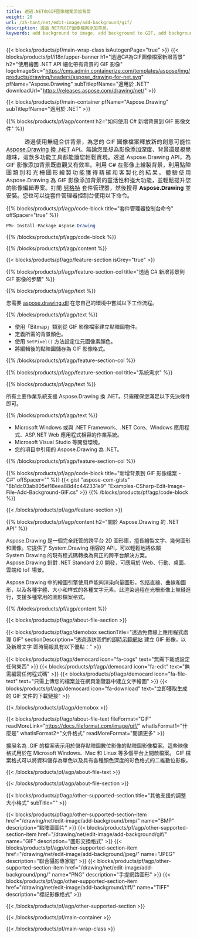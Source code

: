 ```yaml
---
title: 透過.NET向GIF圖像檔案添加背景
weight: 20
url: /zh-hant/net/edit-image/add-background/gif/
description: 透過.NET向GIF圖像檔案添加背景。
keywords: add background to image, add background to GIF, add background via C#, 2D graphics, drawing API, edit bitmap C#, Drawing 適用於 .NET, save bitmap, save GIF image, cross-platform 2D graphic library, Bitmap class, raster graphics drawing, draw background, rendering raster images, GIF image file
---
```


{{< blocks/products/pf/main-wrap-class isAutogenPage="true" >}}
{{< blocks/products/pf/i18n/upper-banner h1="透過C#為GIF圖像檔案新增背景" h2="使用繪圖 .NET API 細化帶有背景的 GIF 影像" logoImageSrc="https://cms.admin.containerize.com/templates/aspose/img/products/drawing/headers/aspose_drawing-for-net.svg" pfName="Aspose.Drawing" subTitlepfName="適用於 .NET" downloadUrl="https://releases.aspose.com/drawing/net/" >}}

{{< blocks/products/pf/main-container pfName="Aspose.Drawing" subTitlepfName="適用於 .NET" >}}


{{% blocks/products/pf/agp/content h2="如何使用 C# 新增背景到 GIF 影像文件" %}}

<p align="justify" style="text-indent:50px;font-size:15px;">
透過使用無縫合併背景，為您的 GIF 圖像檔案釋放新的創意可能性 <a href="https://products.aspose.com/drawing/net">Aspose.Drawing 換 .NET</a> API。無論您是想為影像添加深度、背景還是視覺趣味，這款多功能工具都能讓您輕鬆實現。透過 Aspose.Drawing API，為 GIF 影像添加背景既直觀又有效率。利用 C# 在影像上繪製背景，利用點陣圖類別和光柵圖形繪製功能獲得精確和客製化的結果。體驗使用 Aspose.Drawing 為 GIF 影像添加背景的靈活性和強大功能，並輕鬆提升您的影像編輯專案。打開 <a href="https://www.nuget.org/packages/aspose.drawing">努格特</a> 套件管理器，然後搜尋 <b>Aspose.Drawing</b> 並安裝。您也可以從套件管理器控制台使用以下命令。</p>

{{% blocks/products/pf/agp/code-block title="套件管理器控制台命令" offSpacer="true" %}}
```cs
PM> Install-Package Aspose.Drawing
```
{{% /blocks/products/pf/agp/code-block %}}

{{% /blocks/products/pf/agp/content %}}


{{< blocks/products/pf/agp/feature-section isGrey="true" >}}

{{% blocks/products/pf/agp/feature-section-col title="透過 C# 新增背景到 GIF 影像的步驟" %}}

{{% blocks/products/pf/agp/text %}}

您需要 [aspose.drawing.dll](https://downloads.aspose.com/drawing/net) 在您自己的環境中嘗試以下工作流程。

{{% /blocks/products/pf/agp/text %}}

+ 使用「Bitmap」類別從 GIF 影像檔案建立點陣圖物件。
+ 定義所需的背景顏色。
+ 使用 `SetPixel()` 方法設定位元圖像素顏色。
+ 將編輯後的點陣圖儲存為 GIF 影像格式。

{{% /blocks/products/pf/agp/feature-section-col %}}

{{% blocks/products/pf/agp/feature-section-col title="系統需求" %}}

{{% blocks/products/pf/agp/text %}}

所有主要作業系統支援 Aspose.Drawing 換 .NET。只需確保您滿足以下先決條件即可。

{{% /blocks/products/pf/agp/text %}}

- Microsoft Windows 或與 .NET Framework、.NET Core、Windows 應用程式、ASP.NET Web 應用程式相容的作業系統。
- Microsoft Visual Studio 等開發環境。
- 您的項目中引用的 Aspose.Drawing 為 .NET。

{{% /blocks/products/pf/agp/feature-section-col %}}

{{% blocks/products/pf/agp/code-block title="新增背景到 GIF 影像檔案 - C#" offSpacer="" %}}
{{< gist "aspose-com-gists" "8b1dc03ab805ef18eea88d4c442331e9" "Examples-CSharp-Edit-Image-File-Add-Background-GIF.cs" >}}
{{% /blocks/products/pf/agp/code-block %}}

{{< /blocks/products/pf/agp/feature-section >}}


<!-- aboutfile Starts -->

{{% blocks/products/pf/agp/content h2="關於 Aspose.Drawing 的 .NET API" %}}

Aspose.Drawing 是一個完全託管的跨平台 2D 圖形庫，擅長繪製文字、幾何圖形和圖像。它提供了 System.Drawing 相容的 API，可以輕鬆地將依賴 System.Drawing 的現有程式碼轉換為真正的跨平台解決方案。 Aspose.Drawing 針對 .NET Standard 2.0 開發，可應用於 Web、行動、桌面、雲端和 IoT 場景。

Aspose.Drawing 中的繪圖引擎使用戶能夠渲染向量圖形，包括直線、曲線和圖形，以及各種字體、大小和样式的各種文字元素。此渲染過程在光柵影像上無縫進行，支援多種常用的圖形檔案格式。

{{% /blocks/products/pf/agp/content %}}


{{< blocks/products/pf/agp/about-file-section >}}

{{< blocks/products/pf/agp/demobox sectionTitle="透過免費線上應用程式處理 GIF" sectionDescription="透過造訪我們的[即時示範網站](https://products.aspose.app/drawing) 建立 GIF 影像，以及新增文字 即時簡報具有以下優點：" >}}

{{< blocks/products/pf/agp/democard icon="fa-cogs" text="無需下載或設定任何東西" >}}
{{< blocks/products/pf/agp/democard icon="fa-edit" text="無需編寫任何程式碼" >}}
{{< blocks/products/pf/agp/democard icon="fa-file-text" text="只需上傳您的檔案並在網頁瀏覽器中建立文字繪圖" >}}
{{< blocks/products/pf/agp/democard icon="fa-download" text="立即獲取生成的 GIF 文件的下載鏈接" >}}

{{< /blocks/products/pf/agp/demobox >}}

{{< blocks/products/pf/agp/about-file-text fileFormat="GIF" readMoreLink="https://docs.fileformat.com/image/gif/" whatIsFormat1="什麼是" whatIsFormat2="文件格式" readMoreFormat="閱讀更多" >}}

擴展名為 .GIF 的檔案表示用於儲存點陣圖數位影像的點陣圖影像檔案。這些映像格式用於在 Microsoft Windows、Mac 和 Linux 等多個平台上開啟檔案。 GIF 檔案格式可以將資料儲存為單色以及具有各種顏色深度的彩色格式的二維數位影像。

{{< /blocks/products/pf/agp/about-file-text >}}

{{< /blocks/products/pf/agp/about-file-section >}}

<!-- aboutfile Ends -->


{{< blocks/products/pf/agp/other-supported-section title="其他支援的調整大小格式" subTitle="" >}}

{{< blocks/products/pf/agp/other-supported-section-item href="/drawing/net/edit-image/add-background/bmp/" name="BMP" description="點陣圖圖片" >}}
{{< blocks/products/pf/agp/other-supported-section-item href="/drawing/net/edit-image/add-background/gif/" name="GIF" description="圖形交換格式" >}}
{{< blocks/products/pf/agp/other-supported-section-item href="/drawing/net/edit-image/add-background/jpeg/" name="JPEG" description="聯合攝影專家組" >}}
{{< blocks/products/pf/agp/other-supported-section-item href="/drawing/net/edit-image/add-background/png/" name="PNG" description="手提網路圖形" >}}
{{< blocks/products/pf/agp/other-supported-section-item href="/drawing/net/edit-image/add-background/tiff/" name="TIFF" description="標記影像格式" >}}

{{< /blocks/products/pf/agp/other-supported-section >}}

{{< /blocks/products/pf/main-container >}}

{{< /blocks/products/pf/main-wrap-class >}}
